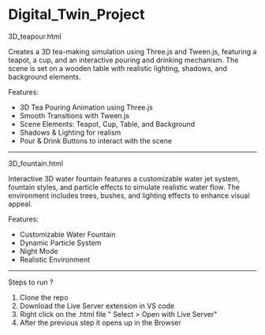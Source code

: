 # Digital_Twin_Project

3D_teapour.html

Creates a 3D tea-making simulation using Three.js and Tween.js, featuring a teapot, a cup, and an interactive pouring and drinking mechanism. 
The scene is set on a wooden table with realistic lighting, shadows, and background elements.

Features:
- 3D Tea Pouring Animation using Three.js
- Smooth Transitions with Tween.js
- Scene Elements: Teapot, Cup, Table, and Background
- Shadows & Lighting for realism
- Pour & Drink Buttons to interact with the scene

----------------------------------------------------------------------

3D_fountain.html

Interactive 3D water fountain features a customizable water jet system, fountain styles, and particle effects to simulate realistic water flow. The environment includes trees, bushes, and lighting effects to enhance visual appeal.

Features:
- Customizable Water Fountain
- Dynamic Particle System
- Night Mode
- Realistic Environment

----------------------------------------------------------------------

Steps to run ?
1) Clone the repo
2) Download the Live Server extension in VS code
3) Right click on the .html file " Select > Open with Live Server"
4) After the previous step it opens up in the Browser

